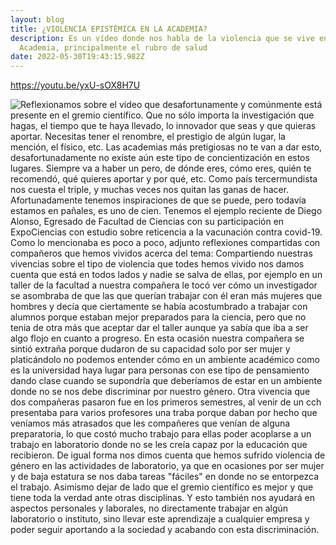 ```yaml
---
layout: blog
title: ¿VIOLENCIA EPISTÉMICA EN LA ACADEMIA?
description: Es un vídeo donde nos habla de la violencia que se vive en la
  Academia, principalmente el rubro de salud
date: 2022-05-30T19:43:15.982Z
---
```

<https://youtu.be/yxU-sOX8H7U>

![Reflexionamos sobre el video que desafortunamente y comúnmente está presente en el gremio científico. Que no sólo importa la investigación que hagas, el tiempo que te haya llevado, lo innovador que seas y que quieras aportar. Necesitas tener el renombre, el prestigio de algún lugar, la mención, el físico, etc. Las academias más pretigiosas no te van a dar esto, desafortunadamente no existe aún este tipo de concientización en estos lugares. Siempre va a haber un pero, de dónde eres, cómo eres, quién te recomendó, qué quieres aportar y por qué, etc. Como país tercermundista nos cuesta el triple, y muchas veces nos quitan las ganas de hacer. Afortunadamente tenemos inspiraciones de que se puede, pero todavía estamos en pañales, es uno de cien. Tenemos el ejemplo reciente de Diego Alonso, Egresado de Facultad de Ciencias con su participación en ExpoCiencias con estudio sobre reticencia a la vacunación contra covid-19. Como lo mencionaba es poco a poco, adjunto reflexiones compartidas con compañeros que hemos vividos acerca del tema: Compartiendo nuestras vivencias sobre el tipo de violencia que todes hemos vivido nos damos cuenta que está en todos lados y nadie se salva de ellas, por ejemplo en un taller de la facultad a nuestra compañera le tocó ver cómo un investigador se asombraba de que las que querían trabajar con él eran más mujeres que hombres y decía que ciertamente se había acostumbrado a trabajar con alumnos porque estaban mejor preparados para la ciencia, pero que no tenia de otra más que aceptar dar el taller aunque ya sabía que iba a ser algo flojo en cuanto a progreso. En esta ocasión nuestra compañera se sintió extraña porque dudaron de su capacidad solo por ser mujer y platicándolo no podemos entender cómo en un ambiente académico como es la universidad haya lugar para personas con ese tipo de pensamiento dando clase cuando se supondría que deberíamos de estar en un ambiente donde no se nos debe discriminar por nuestro género. Otra vivencia que dos compañeras pasaron fue en los primeros semestres, al venir de un cch presentaba para varios profesores una traba porque daban por hecho que veníamos más atrasados que les compañeres que venían de alguna preparatoria, lo que costó mucho trabajo para ellas poder acoplarse a un trabajo en laboratorio donde no se les creía capaz por la educación que recibieron. De igual forma nos dimos cuenta que hemos sufrido violencia de género en las actividades de laboratorio, ya que en ocasiones por ser mujer y de baja estatura se nos daba tareas "fáciles" en donde no se entorpezca el trabajo. Asimismo dejar de lado que el gremio científico es mejor y que tiene toda la verdad ante otras disciplinas. Y esto también nos ayudará en aspectos personales y laborales, no directamente trabajar en algún laboratorio o instituto, sino llevar este aprendizaje a cualquier empresa y poder seguir aportando a la sociedad y acabando con esta discriminación. ](/assets/images/header.jpg)

![]()

![]()